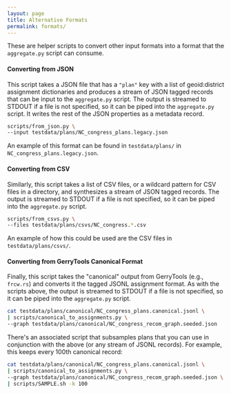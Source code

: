 ```yaml
---
layout: page
title: Alternative Formats
permalink: formats/
---
```


These are helper scripts to convert other input formats into a format that the `aggregate.py` script can consume.

#### Converting from JSON

This script takes a JSON file that has a `"plan"` key with a list of geoid:district assignment dictionaries and
produces a stream of JSON tagged records that can be input to the `aggregate.py` script.
The output is streamed to STDOUT if a file is not specified, so it can be piped into the `aggregate.py` script.
It writes the rest of the JSON properties as a metadata record.

```bash
scripts/from_json.py \
--input testdata/plans/NC_congress_plans.legacy.json
```

An example of this format can be found in `testdata/plans/` in `NC_congress_plans.legacy.json`.

#### Converting from CSV

Similarly, this script takes a list of CSV files, or a wildcard pattern for CSV files in a directory, and
synthesizes a stream of JSON tagged records.
The output is streamed to STDOUT if a file is not specified, so it can be piped into the `aggregate.py` script.

```bash
scripts/from_csvs.py \
--files testdata/plans/csvs/NC_congress.*.csv
```

An example of how this could be used are the CSV files in `testdata/plans/csvs/`.

#### Converting from GerryTools Canonical Format

Finally, this script takes the "canonical" output from GerryTools (e.g., `frcw.rs`) and 
converts it the tagged JSONL assignment format.
As with the scripts above,
the output is streamed to STDOUT if a file is not specified, so it can be piped into the `aggregate.py` script.

```bash
cat testdata/plans/canonical/NC_congress_plans.canonical.jsonl \
| scripts/canonical_to_assignments.py \
--graph testdata/plans/canonical/NC_congress_recom_graph.seeded.json
```

There's an associated script that subsamples plans that you can use in conjunction with the above
(or any stream of JSONL records).
For example, this keeps every 100th canonical record:

```bash
cat testdata/plans/canonical/NC_congress_plans.canonical.jsonl \
| scripts/canonical_to_assignments.py \
--graph testdata/plans/canonical/NC_congress_recom_graph.seeded.json \
| scripts/SAMPLE.sh -k 100
```

